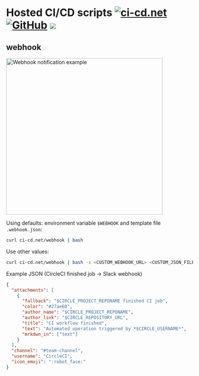 # Hosted CI/CD scripts [![ci-cd.net](https://img.shields.io/badge/ci--cd.net-website-blue.svg)](http://ci-cd.net) [![GitHub](https://img.shields.io/badge/ci--cd.net-on_github-000000.svg)](https://github.com/omrilotan/ci-cd.net) [![](https://circleci.com/gh/omrilotan/ci-cd.net.svg?style=svg)](https://circleci.com/gh/omrilotan/ci-cd.net)

## webhook
<img width="422" alt="Webhook notification example" src="https://user-images.githubusercontent.com/516342/37597214-66cdc4ec-2b87-11e8-94a9-0830dc222d1a.png">

Using defaults: environment variable `$WEBHOOK` and template file `.webhook.json`:
```bash
curl ci-cd.net/webhook | bash
```

Use other values:
```bash
curl ci-cd.net/webhook | bash -s <CUSTOM_WEBHOOK_URL> <CUSTOM_JSON_FILE>
```

Example JSON (CircleCI finished job -> Slack webhook)
```json
{
  "attachments": [
    {
      "fallback": "$CIRCLE_PROJECT_REPONAME finished CI job",
      "color": "#27ae60",
      "author_name": "$CIRCLE_PROJECT_REPONAME",
      "author_link": "$CIRCLE_REPOSITORY_URL",
      "title": "CI workflow finished",
      "text": "Automated operation triggered by *$CIRCLE_USERNAME*",
      "mrkdwn_in": ["text"]
    }
  ],
  "channel": "#team-channel",
  "username": "CircleCI",
  "icon_emoji": ":robot_face:"
}
```
